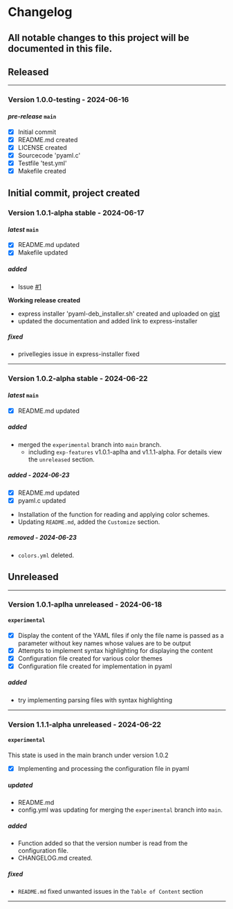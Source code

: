 # Changelog
All notable changes to this project will be documented in this file.
---

## Released
---

### Version 1.0.0-testing - 2024-06-16
#### ***pre-release*** `main`
- [X] Initial commit
- [X] README.md created
- [X] LICENSE created
- [X] Sourcecode 'pyaml.c'
- [X] Testfile 'test.yml'
- [X] Makefile created

Initial commit, project created
---

### Version 1.0.1-alpha stable - 2024-06-17
#### ***latest*** `main`
- [X] README.md updated
- [X] Makefile updated

##### added
- Issue [#1](https://github.com/AntiSecTech/pyaml/issues/1)

**Working release created**
- express installer 'pyaml-deb_installer.sh' created and uploaded on [gist](https://gist.github.com/AntiSecTech/79d34b3e5e049d37323c3267d136a4d5)
- updated the documentation and added link to express-installer

##### fixed
- privellegies issue in express-installer fixed
---

### Version 1.0.2-alpha stable - 2024-06-22
#### ***latest*** `main`
- [X] README.md updated

##### added
 - merged the `experimental` branch into `main` branch.
   - including `exp-features` v1.0.1-aplha and v1.1.1-alpha.
     For details view the `unreleased` section.

##### added - 2024-06-23
- [X] README.md updated
- [X] pyaml.c updated

 - Installation of the function for reading and applying color schemes.
 - Updating `README.md`, added the `Customize` section.

##### removed - 2024-06-23
 - `colors.yml` deleted.

## Unreleased
---

### Version 1.0.1-aplha unreleased - 2024-06-18
#### `experimental`

- [X] Display the content of the YAML files if only the file name is passed as a parameter without key names whose values are to be output
- [X] Attempts to implement syntax highlighting for displaying the content
- [X] Configuration file created for various color themes
- [X] Configuration file created for implementation in pyaml

##### added
 - try implementing parsing files with syntax highlighting
---

### Version 1.1.1-alpha unreleased - 2024-06-22
#### `experimental`

This state is used in the main branch under version 1.0.2

- [X] Implementing and processing the configuration file in pyaml

##### updated
 - README.md
 - config.yml was updating for merging the `experimental` branch into `main`.

##### added
 - Function added so that the version number is read from the configuration file.
 - CHANGELOG.md created.

##### fixed
 - `README.md` fixed unwanted issues in the `Table of Content` section
---
